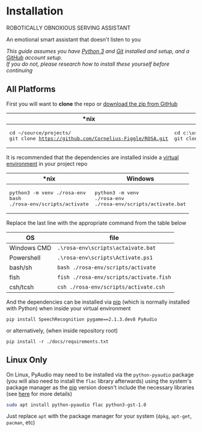 # Installation

ROBOTICALLY OBNOXIOUS SERVING ASSISTANT

An emotional smart assistant that doesn't listen to you

*This guide assumes you have [Python 3](https://www.python.org/downloads/) and [Git](https://git-scm.com/downloads) installed and setup, and a [GitHub](https://github.com) account setup. <br> If you do not, please research how to install these yourself before continuing*

## All Platforms

First you will want to **clone** the repo or [download the zip from GitHub](https://github.com/Cornelius-Figgle/ROSA/zipball/main/)

| *nix | Windows |
| - | - |
|<pre>cd ~/source/projects/<br>git clone https://github.com/Cornelius-Figgle/ROSA.git</pre>|<pre>cd c:\\users\\Cornelius-Figgle\\source\\projects\\<br>git clone https://github.com/Cornelius-Figgle/ROSA.git</pre>|

It is recommended that the dependencies are installed inside a [virtual environment](https://docs.python.org/3/library/venv.html) in your project repo

| *nix | Windows |
| - | - |
|<pre>python3 -m venv ./rosa-env<br>bash ./rosa-env/scripts/activate</pre>|<pre>python3 -m venv ./rosa-env<br>./rosa-env/scripts/activate.bat</pre>|

Replace the last line with the appropriate command from the table below

| OS | file |
| - | - |
| Windows CMD | `.\rosa-env\scripts\actaivate.bat` |
| Powershell | `.\rosa-env\scripts\Activate.ps1` |
| bash/sh | `bash ./rosa-env/scripts/activate` |
| fish | `fish ./rosa-env/scripts/activate.fish` |
| csh/tcsh | `csh ./rosa-env/scripts/activate.csh` |

And the dependencies can be installed via [pip](https://pip.pypa.io/en/stable/) (which is normally installed with Python) when inside your virtual environment

```shell
pip install SpeechRecognition pygame==2.1.3.dev8 PyAudio
```

or alternatively, (when inside repository root)

```shell
pip install -r ./docs/requirements.txt
```

## Linux Only

On Linux, PyAudio may need to be installed via the `python-pyaudio` package (you will also need to install the `flac` library afterwards) using the system's package manager as the [pip](https://pip.pypa.io/en/stable/) version doesn't include the necessary libraries (see [here](https://stackoverflow.com/questions/36681836/pyaudio-could-not-import-portaudio) for more details)

```bash
sudo apt install python-pyaudio flac python3-gst-1.0
```

Just replace `apt` with the package manager for your system (`dpkg`, `apt-get`, `pacman`, etc)
